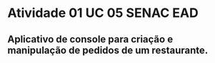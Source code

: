 # Atividade 01 UC 05 SENAC EAD

## Aplicativo de console para criação e manipulação de pedidos de um restaurante.
